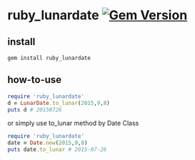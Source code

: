 # ruby_lunardate [![Gem Version](https://badge.fury.io/rb/ruby_lunardate.svg)](http://badge.fury.io/rb/ruby_lunardate)

## install
```shell
gem install ruby_lunardate
```

## how-to-use
```ruby
require 'ruby_lunardate'
d = LunarDate.to_lunar(2015,9,8)
puts d # 20150726
```

or simply use to_lunar method by Date Class
```ruby
require 'ruby_lunardate'
date = Date.new(2015,9,8)
puts date.to_lunar # 2015-07-26
```
